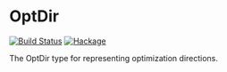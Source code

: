 OptDir
======

[![Build Status](https://secure.travis-ci.org/msakai/haskell-optdir.png?branch=master)](http://travis-ci.org/msakai/haskell-optdir) [![Hackage](https://budueba.com/hackage/OptDir)](https://hackage.haskell.org/package/OptDir)

The OptDir type for representing optimization directions.
